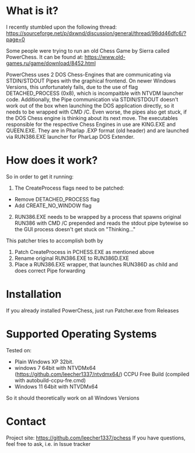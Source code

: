# What is it?

I recently stumbled upon the following thread:
https://sourceforge.net/p/dxwnd/discussion/general/thread/98dd46dfc6/?page=0

Some people were trying to run an old Chess Game by Sierra called
PowerChess. It can be found at:
https://www.old-games.ru/game/download/8452.html

PowerChess uses 2 DOS Chess-Engines that are communicating via STDIN/STDOUT
Pipes with the graphical frontend. On newer Windows Versions, this 
unfortunately fails, due to the use of flag DETACHED_PROCESS (0x8), which
is incompaitble with NTVDM launcher code.
Additionally, the Pipe communication via STDIN/STDOUT doesn't work out of
the box when launching the DOS application directly, so it needs to be
wrapped with CMD /C.
Even worse, the pipes also get stuck, if the DOS Chess engine is thinking 
about its next move. The executables responsible for the respective Chess 
Engines in use are KING.EXE and QUEEN.EXE. They are in Pharlap .EXP format 
(old header) and are launched via RUN386.EXE launcher for PharLap DOS 
Extender.

# How does it work?

So in order to get it running:
1) The CreateProcess flags need to be patched: 
  * Remove DETACHED_PROCESS flag
  * Add CREATE_NO_WINDOW flag
2) RUN386.EXE needs to be wrapped by a process that spawns original 
   RUN386 with CMD /C prepended and reads the stdout pipe bytewise so
   the GUI process doesn't get stuck on "Thinking..."

This patcher tries to accomplish both by 
1) Patch CreateProcess in PCHESS.EXE as mentioned above
2) Rename original RUN386.EXE to RUN386D.EXE
3) Place a RUN386.EXE wrapper, that launches RUN386D as child and does
   correct Pipe forwarding

# Installation

If you already installed PowerChess, just run Patcher.exe from Releases

# Supported Operating Systems

Tested on:

 * Plain Windows XP 32bit.
 * windows 7 64bit with NTVDMx64 (https://github.com/leecher1337/ntvdmx64/)
   CCPU Free Build  (compiled with autobuild-ccpu-fre.cmd)
 * Windows 11 64bit with NTVDMx64
 
So it should theoretically work on all Windows Versions

# Contact

Project site: https://github.com/leecher1337/pchess
If you have questions, feel free to ask, i.e. in Issue tracker
